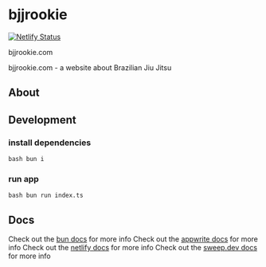 # bjjrookie


[![Netlify Status](https://api.netlify.com/api/v1/badges/e16e1b86-ec4c-4d96-994b-9a91df3ed143/deploy-status)](https://app.netlify.com/sites/bjjrookie/deploys)

bjjrookie.com

bjjrookie.com - a website about Brazilian Jiu Jitsu

## About

## Development

### install dependencies

`bash bun i`

### run app

`bash bun run index.ts`

## Docs

Check out the [bun docs](https://bun.dev/docs) for more info
Check out the [appwrite docs](https://appwrite.io/docs) for more info
Check out the [netlify docs](https://docs.netlify.com) for more info
Check out the [sweep.dev docs](https://sweep.dev/docs) for more info
